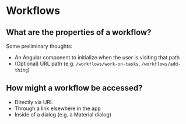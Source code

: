 # Workflows

## What are the properties of a workflow?

Some preliminary thoughts:

* An Angular component to initialize when the user is visiting that path
* (Optional) URL path (e.g. `/workflows/work-on-tasks`, `/workflows/add-thing`)

## How might a workflow be accessed?

* Directly via URL
* Through a link elsewhere in the app
* Inside of a dialog (e.g. a Material dialog)